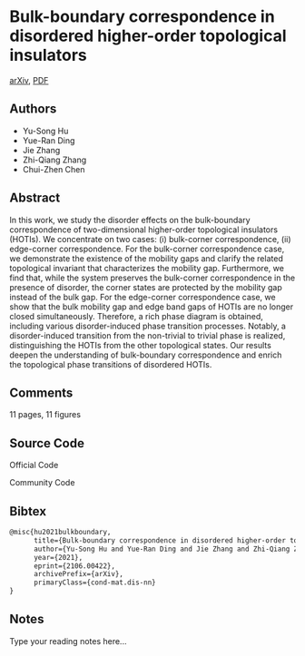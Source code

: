 
# Bulk-boundary correspondence in disordered higher-order topological insulators

[arXiv](https://arxiv.org/abs/2106.0422), [PDF](https://arxiv.org/pdf/2106.0422.pdf)

## Authors

- Yu-Song Hu
- Yue-Ran Ding
- Jie Zhang
- Zhi-Qiang Zhang
- Chui-Zhen Chen

## Abstract

In this work, we study the disorder effects on the bulk-boundary correspondence of two-dimensional higher-order topological insulators (HOTIs). We concentrate on two cases: (i) bulk-corner correspondence, (ii) edge-corner correspondence. For the bulk-corner correspondence case, we demonstrate the existence of the mobility gaps and clarify the related topological invariant that characterizes the mobility gap. Furthermore, we find that, while the system preserves the bulk-corner correspondence in the presence of disorder, the corner states are protected by the mobility gap instead of the bulk gap. For the edge-corner correspondence case, we show that the bulk mobility gap and edge band gaps of HOTIs are no longer closed simultaneously. Therefore, a rich phase diagram is obtained, including various disorder-induced phase transition processes. Notably, a disorder-induced transition from the non-trivial to trivial phase is realized, distinguishing the HOTIs from the other topological states. Our results deepen the understanding of bulk-boundary correspondence and enrich the topological phase transitions of disordered HOTIs.

## Comments

11 pages, 11 figures

## Source Code

Official Code



Community Code



## Bibtex

```tex
@misc{hu2021bulkboundary,
      title={Bulk-boundary correspondence in disordered higher-order topological insulators}, 
      author={Yu-Song Hu and Yue-Ran Ding and Jie Zhang and Zhi-Qiang Zhang and Chui-Zhen Chen},
      year={2021},
      eprint={2106.00422},
      archivePrefix={arXiv},
      primaryClass={cond-mat.dis-nn}
}
```

## Notes

Type your reading notes here...

